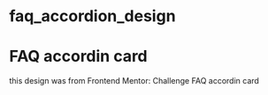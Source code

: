 # faq_accordion_design

<h1>FAQ accordin card</h1>

<p>this design was from Frontend Mentor: Challenge FAQ accordin card</p>

